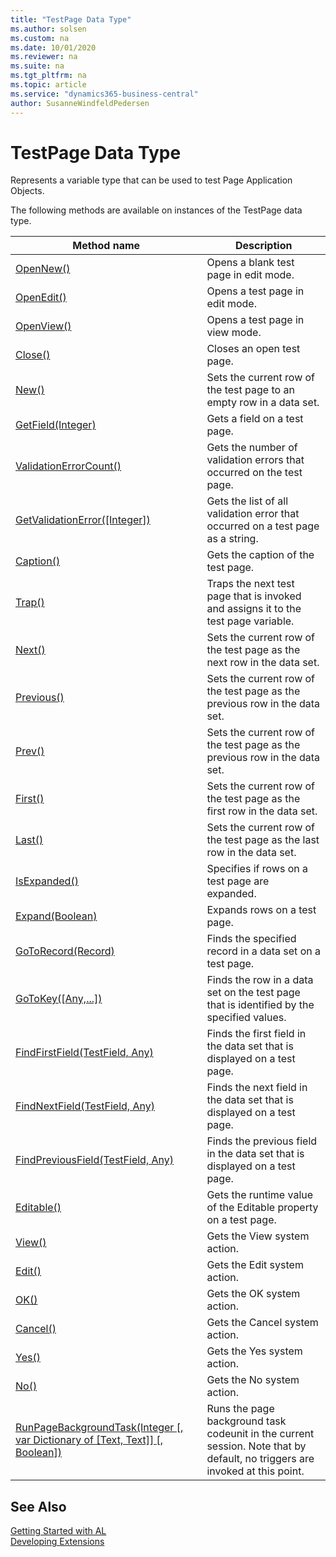 ```yaml
---
title: "TestPage Data Type"
ms.author: solsen
ms.custom: na
ms.date: 10/01/2020
ms.reviewer: na
ms.suite: na
ms.tgt_pltfrm: na
ms.topic: article
ms.service: "dynamics365-business-central"
author: SusanneWindfeldPedersen
---
```

[//]: # (START>DO_NOT_EDIT)
[//]: # (IMPORTANT:Do not edit any of the content between here and the END>DO_NOT_EDIT.)
[//]: # (Any modifications should be made in the .xml files in the ModernDev repo.)
# TestPage Data Type
Represents a variable type that can be used to test Page Application Objects.



The following methods are available on instances of the TestPage data type.

|Method name|Description|
|-----------|-----------|
|[OpenNew()](testpage-opennew-method.md)|Opens a blank test page in edit mode.|
|[OpenEdit()](testpage-openedit-method.md)|Opens a test page in edit mode.|
|[OpenView()](testpage-openview-method.md)|Opens a test page in view mode.|
|[Close()](testpage-close-method.md)|Closes an open test page.|
|[New()](testpage-new-method.md)|Sets the current row of the test page to an empty row in a data set.|
|[GetField(Integer)](testpage-getfield-method.md)|Gets a field on a test page.|
|[ValidationErrorCount()](testpage-validationerrorcount-method.md)|Gets the number of validation errors that occurred on the test page.|
|[GetValidationError([Integer])](testpage-getvalidationerror-method.md)|Gets the list of all validation error that occurred on a test page as a string.|
|[Caption()](testpage-caption-method.md)|Gets the caption of the test page.|
|[Trap()](testpage-trap-method.md)|Traps the next test page that is invoked and assigns it to the test page variable.|
|[Next()](testpage-next-method.md)|Sets the current row of the test page as the next row in the data set.|
|[Previous()](testpage-previous-method.md)|Sets the current row of the test page as the previous row in the data set.|
|[Prev()](testpage-prev-method.md)|Sets the current row of the test page as the previous row in the data set.|
|[First()](testpage-first-method.md)|Sets the current row of the test page as the first row in the data set.|
|[Last()](testpage-last-method.md)|Sets the current row of the test page as the last row in the data set.|
|[IsExpanded()](testpage-isexpanded-method.md)|Specifies if rows on a test page are expanded.|
|[Expand(Boolean)](testpage-expand-method.md)|Expands rows on a test page.|
|[GoToRecord(Record)](testpage-gotorecord-method.md)|Finds the specified record in a data set on a test page.|
|[GoToKey([Any,...])](testpage-gotokey-method.md)|Finds the row in a data set on the test page that is identified by the specified values.|
|[FindFirstField(TestField, Any)](testpage-findfirstfield-method.md)|Finds the first field in the data set that is displayed on a test page.|
|[FindNextField(TestField, Any)](testpage-findnextfield-method.md)|Finds the next field in the data set that is displayed on a test page.|
|[FindPreviousField(TestField, Any)](testpage-findpreviousfield-method.md)|Finds the previous field in the data set that is displayed on a test page.|
|[Editable()](testpage-editable-method.md)|Gets the runtime value of the Editable property on a test page.|
|[View()](testpage-view-method.md)|Gets the View system action.|
|[Edit()](testpage-edit-method.md)|Gets the Edit system action.|
|[OK()](testpage-ok-method.md)|Gets the OK system action.|
|[Cancel()](testpage-cancel-method.md)|Gets the Cancel system action.|
|[Yes()](testpage-yes-method.md)|Gets the Yes system action.|
|[No()](testpage-no-method.md)|Gets the No system action.|
|[RunPageBackgroundTask(Integer [, var Dictionary of [Text, Text]] [, Boolean])](testpage-runpagebackgroundtask-method.md)|Runs the page background task codeunit in the current session. Note that by default, no triggers are invoked at this point.|

[//]: # (IMPORTANT: END>DO_NOT_EDIT)
## See Also  
[Getting Started with AL](../../devenv-get-started.md)  
[Developing Extensions](../../devenv-dev-overview.md)  
